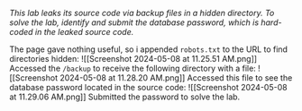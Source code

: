 *This lab leaks its source code via backup files in a hidden directory. To solve the lab, identify and submit the database password, which is hard-coded in the leaked source code.*

The page gave nothing useful, so i appended `robots.txt` to the URL to find directories hidden:
![[Screenshot 2024-05-08 at 11.25.51 AM.png]]
Accessed the `/backup` to receive the following directory with a file:
![[Screenshot 2024-05-08 at 11.28.20 AM.png]]
Accessed this file to see the database password located in the source code:
![[Screenshot 2024-05-08 at 11.29.06 AM.png]]
Submitted the password to solve the lab.
